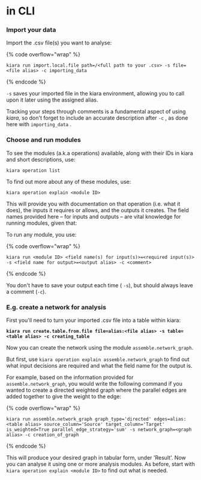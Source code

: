 # in CLI

### Import your data

Import the .csv file(s) you want to analyse:

{% code overflow="wrap" %}
```⏎
kiara run import.local.file path=/<full path to your .csv> -s file=<file alias> -c importing_data   
```
{% endcode %}

`-s` saves your imported file in the kiara environment, allowing you to call upon it later using the assigned alias.

Tracking your steps through comments is a fundamental aspect of using _kiara_, so don't forget to include an accurate description after `-c` , as done here with `importing_data` .

### Choose and run modules

To see the modules (a.k.a operations) available, along with their IDs in kiara and short descriptions, use:

```
kiara operation list
```

To find out more about any of these modules, use:

```
kiara operation explain <module ID>
```

This will provide you with documentation on that operation (i.e. what it does), the inputs it requires or allows, and the outputs it creates. The field names provided here – for inputs and outputs – are vital knowledge for running modules, given that:

To run any module, you use:

{% code overflow="wrap" %}
```
kiara run <module ID> <field name(s) for input(s)>=<required input(s)> -s <field name for output>=<output alias> -c <comment>
```
{% endcode %}

You don't have to save your output each time ( `-s`), but should always leave a comment (`-c`).

### E.g. create a network for analysis

First you'll need to turn your imported .csv file into a table within kiara:

<pre data-overflow="wrap"><code><strong>kiara run create.table.from.file file=alias:&#x3C;file alias> -s table=&#x3C;table alias> -c creating_table
</strong></code></pre>

Now you can create the network using the module `assemble.network_graph`.

But first, use `kiara operation explain assemble.network_graph` to find out what input decisions are required and what the field name for the output is.

For example, based on the information provided for `assemble.network_graph`, you would write the following command if you wanted to create a directed weighted graph where the parallel edges are added together to give the weight to the edge:

{% code overflow="wrap" %}
```
kiara run assemble.network_graph graph_type='directed' edges=alias:<table alias> source_column='Source' target_column='Target' is_weighted=True parallel_edge_strategy='sum' -s network_graph=<graph alias> -c creation_of_graph
```
{% endcode %}

This will produce your desired graph in tabular form, under 'Result'. Now you can analyse it using one or more analysis modules. As before, start with `kiara operation explain <module ID>` to find out what is needed.
